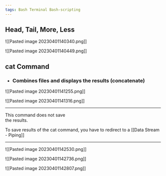 ```yaml
---
tags: Bash Terminal Bash-scripting
---
```


## Head, Tail, More, Less
![[Pasted image 20230401140340.png]]

![[Pasted image 20230401140449.png]]

## cat Command
- ### Combines files and displays the results (concatenate)
![[Pasted image 20230401141255.png]]

![[Pasted image 20230401141316.png]]

** **

This command does not save  
the results. 

To save results of the cat command, you have to redirect to a [[Data Stream - Piping]]
** **

![[Pasted image 20230401142530.png]]

![[Pasted image 20230401142736.png]]

![[Pasted image 20230401142807.png]]